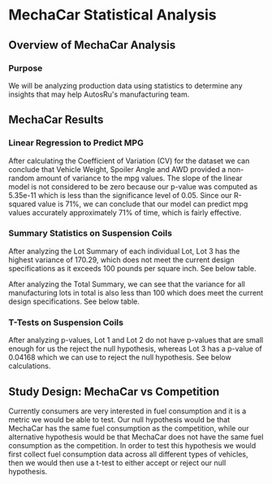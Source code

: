 # MechaCar Statistical Analysis

## Overview of MechaCar Analysis

### Purpose
We will be analyzing production data using statistics to determine any insights that may help AutosRu's manufacturing team.
 
## MechaCar Results

### Linear Regression to Predict MPG

After calculating the Coefficient of Variation (CV) for the dataset we can conclude that Vehicle Weight, Spoiler Angle and AWD provided a non-random amount of variance to the mpg values. The slope of the linear model is not considered to be zero because our p-value was computed as 5.35e-11 which is less than the significance level of 0.05. Since our R-squared value is 71%, we can conclude that our model can predict mpg values accurately approximately 71% of time, which is fairly effective. 

### Summary Statistics on Suspension Coils

After analyzing the Lot Summary of each individual Lot, Lot 3 has the highest variance of 170.29, which does not meet the current design specifications as it exceeds 100 pounds per square inch. See below table.

After analyzing the Total Summary, we can see that the variance for all manufacturing lots in total is also less than 100 which does meet the current design specifications. See below table.

### T-Tests on Suspension Coils

After analyzing p-values, Lot 1 and Lot 2 do not have p-values that are small enough for us the reject the null hypothesis, whereas Lot 3 has a p-value of 0.04168 which we can use to reject the null hypothesis. See below calculations.

## Study Design: MechaCar vs Competition

Currently consumers are very interested in fuel consumption and it is a metric we would be able to test. Our null hypothesis would be that MechaCar has the same fuel consumption as the competition, while our alternative hypothesis would be that MechaCar does not have the same fuel consumption as the competition. In order to test this hypothesis we would first collect fuel consumption data across all different types of vehicles, then we would then use a t-test to either accept or reject our null hypothesis. 
